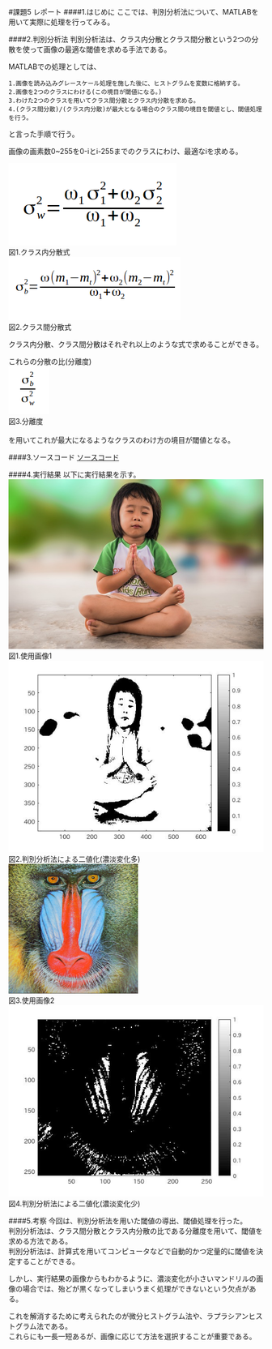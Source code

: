 #課題5 レポート
####1.はじめに
ここでは、判別分析法について、MATLABを用いて実際に処理を行ってみる。

####2.判別分析法
判別分析法は、クラス内分散とクラス間分散という2つの分散を使って画像の最適な閾値を求める手法である。

MATLABでの処理としては、

	1.画像を読み込みグレースケール処理を施した後に、ヒストグラムを変数に格納する。
	2.画像を2つのクラスにわける(この境目が閾値になる。)
	3.わけた2つのクラスを用いてクラス間分散とクラス内分散を求める。
	4.(クラス間分散)/(クラス内分散)が最大となる場合のクラス間の境目を閾値とし、閾値処理を行う。

と言った手順で行う。

画像の画素数0~255を0-iとi-255までのクラスにわけ、最適なiを求める。

<img src="./Report_Picture_05/classin.png" alt="クラス内分散 式"><br>
図1.クラス内分散式<br>
<img src="./Report_Picture_05/classout.png" alt="クラス間分散 式"><br>
図2.クラス間分散式<br>

クラス内分散、クラス間分散はそれぞれ以上のような式で求めることができる。

これらの分散の比(分離度) <br>
<img src="./Report_Picture_05/part.png" alt="分離度 式"><br>
図3.分離度<br><br>
を用いてこれが最大になるようなクラスのわけ方の境目が閾値となる。

####3.ソースコード
[ソースコード](../Program/Program5.m)

####4.実行結果
以下に実行結果を示す。<br>
<img src="./Report_Picture_05/Play.jpg" alt="使用画像"><br>
図1.使用画像1<br>
<img src="./Report_Picture_05/Playgrayotsu.jpg" alt="処理後画像濃淡変化多め"><br>
図2.判別分析法による二値化(濃淡変化多) <br>
<img src="./Report_Picture_05/Mandrill.bmp" alt=""><br>
図3.使用画像2 <br>
<img src="./Report_Picture_05/Mandrillgrayotsu.jpg" alt=""><br>
図4.判別分析法による二値化(濃淡変化少)

####5.考察
今回は、判別分析法を用いた閾値の導出、閾値処理を行った。  
判別分析法は、クラス間分散とクラス内分散の比である分離度を用いて、閾値を求める方法である。  
判別分析法は、計算式を用いてコンピュータなどで自動的かつ定量的に閾値を決定することができる。  

しかし、実行結果の画像からもわかるように、濃淡変化が小さいマンドリルの画像の場合では、殆どが黒くなってしまいうまく処理ができないという欠点がある。  

これを解消するために考えられたのが微分ヒストグラム法や、ラプラシアンヒストグラム法である。  
これらにも一長一短あるが、画像に応じて方法を選択することが重要である。